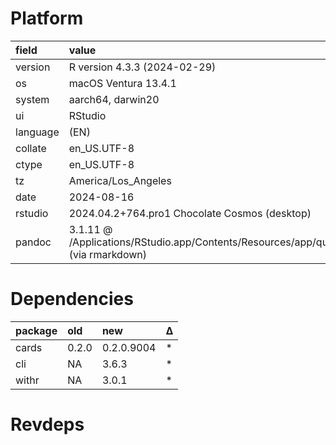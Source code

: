 # Platform

|field    |value                                                                                               |
|:--------|:---------------------------------------------------------------------------------------------------|
|version  |R version 4.3.3 (2024-02-29)                                                                        |
|os       |macOS Ventura 13.4.1                                                                                |
|system   |aarch64, darwin20                                                                                   |
|ui       |RStudio                                                                                             |
|language |(EN)                                                                                                |
|collate  |en_US.UTF-8                                                                                         |
|ctype    |en_US.UTF-8                                                                                         |
|tz       |America/Los_Angeles                                                                                 |
|date     |2024-08-16                                                                                          |
|rstudio  |2024.04.2+764.pro1 Chocolate Cosmos (desktop)                                                       |
|pandoc   |3.1.11 @ /Applications/RStudio.app/Contents/Resources/app/quarto/bin/tools/aarch64/ (via rmarkdown) |

# Dependencies

|package |old   |new        |Δ  |
|:-------|:-----|:----------|:--|
|cards   |0.2.0 |0.2.0.9004 |*  |
|cli     |NA    |3.6.3      |*  |
|withr   |NA    |3.0.1      |*  |

# Revdeps

